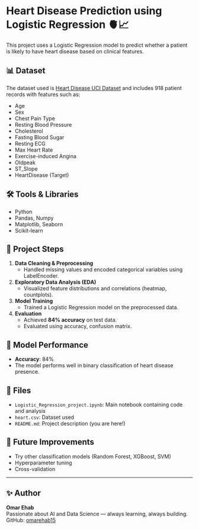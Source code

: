 # Heart Disease Prediction using Logistic Regression 🫀📈

This project uses a Logistic Regression model to predict whether a patient is likely to have heart disease based on clinical features.

## 📊 Dataset
The dataset used is [Heart Disease UCI Dataset](https://www.kaggle.com/datasets/fedesoriano/heart-failure-prediction) and includes 918 patient records with features such as:
- Age
- Sex
- Chest Pain Type
- Resting Blood Pressure
- Cholesterol
- Fasting Blood Sugar
- Resting ECG
- Max Heart Rate 
- Exercise-induced Angina
- Oldpeak
- ST_Slope
- HeartDisease (Target)

## 🛠️ Tools & Libraries
- Python
- Pandas, Numpy
- Matplotlib, Seaborn
- Scikit-learn

## 📌 Project Steps
1. **Data Cleaning & Preprocessing**
   - Handled missing values and encoded categorical variables using LabelEncoder.
2. **Exploratory Data Analysis (EDA)**
   - Visualized feature distributions and correlations (heatmap, countplots).
3. **Model Training**
   - Trained a Logistic Regression model on the preprocessed data.
4. **Evaluation**
   - Achieved **84% accuracy** on test data.
   - Evaluated using accuracy, confusion matrix.

## 🧠 Model Performance
- **Accuracy**: 84%
- The model performs well in binary classification of heart disease presence.

## 📁 Files
- `Logistic_Regression_project.ipynb`: Main notebook containing code and analysis
- `heart.csv`: Dataset used
- `README.md`: Project description (you are here!)

## 🚀 Future Improvements
- Try other classification models (Random Forest, XGBoost, SVM)
- Hyperparameter tuning
- Cross-validation

---

## ✨ Author
**Omar Ehab**  
Passionate about AI and Data Science — always learning, always building.  
GitHub: [omarehab15](https://github.com/omarehab15)

